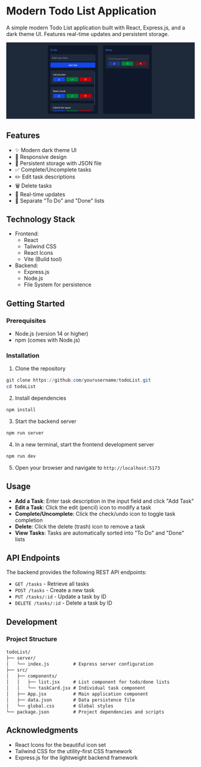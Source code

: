 # Modern Todo List Application

A simple modern Todo List application built with React, Express.js, and a dark theme UI. Features real-time updates and persistent storage.

![Todo List Preview](screenshot.png)

## Features

- ✨ Modern dark theme UI
- 📱 Responsive design
- 💾 Persistent storage with JSON file
- ✅ Complete/Uncomplete tasks
- ✏️ Edit task descriptions
- 🗑️ Delete tasks
- 🔄 Real-time updates
- 🎯 Separate "To Do" and "Done" lists

## Technology Stack

- Frontend:
  - React
  - Tailwind CSS
  - React Icons
  - Vite (Build tool)
- Backend:
  - Express.js
  - Node.js
  - File System for persistence

## Getting Started

### Prerequisites

- Node.js (version 14 or higher)
- npm (comes with Node.js)

### Installation

1. Clone the repository
```powershell
git clone https://github.com/yourusername/todoList.git
cd todoList
```

2. Install dependencies
```powershell
npm install
```

3. Start the backend server
```powershell
npm run server
```

4. In a new terminal, start the frontend development server
```powershell
npm run dev
```

5. Open your browser and navigate to `http://localhost:5173`

## Usage

- **Add a Task**: Enter task description in the input field and click "Add Task"
- **Edit a Task**: Click the edit (pencil) icon to modify a task
- **Complete/Uncomplete**: Click the check/undo icon to toggle task completion
- **Delete**: Click the delete (trash) icon to remove a task
- **View Tasks**: Tasks are automatically sorted into "To Do" and "Done" lists

## API Endpoints

The backend provides the following REST API endpoints:

- `GET /tasks` - Retrieve all tasks
- `POST /tasks` - Create a new task
- `PUT /tasks/:id` - Update a task by ID
- `DELETE /tasks/:id` - Delete a task by ID

## Development

### Project Structure
```
todoList/
├── server/
│   └── index.js         # Express server configuration
├── src/
│   ├── components/
│   │   ├── list.jsx     # List component for todo/done lists
│   │   └── taskCard.jsx # Individual task component
│   ├── App.jsx          # Main application component
│   ├── data.json        # Data persistence file
│   └── global.css       # Global styles
└── package.json         # Project dependencies and scripts
```


## Acknowledgments

- React Icons for the beautiful icon set
- Tailwind CSS for the utility-first CSS framework
- Express.js for the lightweight backend framework
